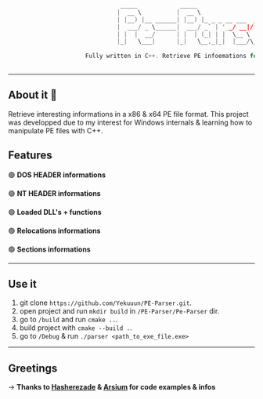 ```C
                                _____            _____                         
                               |  __ \          |  __ \                        
                               | |__) |__ ______| |__) |_ _ _ __ ___  ___ _ __ 
                               |  ___/ _ \______|  ___/ _` | '__/ __|/ _ \ '__|
                               | |  |  __/      | |  | (_| | |  \__ \  __/ |   
                               |_|   \___|      |_|   \__,_|_|  |___/\___|_|   
                                                 
                      Fully written in C++. Retrieve PE infoemations for x86 & x64 files 
                                                         
```

---

## About it 📕

Retrieve interesting informations in a x86 & x64 PE file format. This project was developped due to my interest for Windows internals & learning how to manipulate PE files with C++.

## Features 

🟢 **DOS HEADER informations** 

🟢 **NT HEADER informations**

🟢 **Loaded DLL's + functions**

🟢 **Relocations informations**

🟢 **Sections informations**

---

## Use it 

  1. git clone `https://github.com/Yekuuun/PE-Parser.git`.
  2. open project and run `mkdir build` in `/PE-Parser/Pe-Parser` dir.
  3. go to `/build` and run `cmake ..`.
  4. build project with `cmake --build .`.
  5. go to `/Debug` & run `./parser <path_to_exe_file.exe>`

---

## Greetings

-> **Thanks to <a href="https://github.com/hasherezade">Hasherezade</a> & <a href="https://github.com/arsium">Arsium</a> for code examples & infos**


